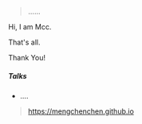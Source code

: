 

> ......


Hi, I am Mcc.

That's all.

Thank You!


##### Talks

- ....

> https://mengchenchen.github.io


